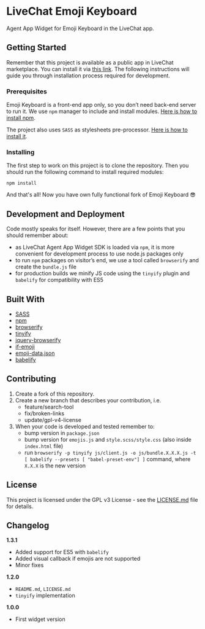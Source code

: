 # LiveChat Emoji Keyboard

Agent App Widget for Emoji Keyboard in the LiveChat app.

## Getting Started

Remember that this project is available as a public app in LiveChat marketplace. You can install it via [this link](https://my.livechatinc.com/settings/apps?install=NxBGpEfqXnnBFKeF). The following instructions will guide you through installation process required for development.

### Prerequisites

Emoji Keyboard is a front-end app only, so you don’t need back-end server to run it. We use `npm` manager to include and install modules. [Here is how to install npm](https://www.npmjs.com/get-npm).

The project also uses `SASS` as stylesheets pre-processor. [Here is how to install it](https://sass-lang.com/install).

### Installing

The first step to work on this project is to clone the repository. Then you should run the following command to install required modules:

```
npm install
```

And that's all! Now you have own fully functional fork of Emoji Keyboard 😎

## Development and Deployment

Code mostly speaks for itself. However, there are a few points that you should remember about:
* as LiveChat Agent App Widget SDK is loaded via `npm`, it is more convenient for development process to use node.js packages only
* to run `npm` packages on visitor’s end, we use a tool called `browserify` and create the `bundle.js` file
* for production builds we minify JS code using the `tinyify` plugin and `babelify` for compatibility with ES5  

## Built With

* [SASS](https://sass-lang.com/)
* [npm](https://www.npmjs.com/)
* [browserify](http://browserify.org/)
* [tinyify](https://github.com/browserify/tinyify)
* [jquery-browserify](https://www.npmjs.com/package/jquery-browserify)
* [if-emoji](https://www.npmjs.com/package/if-emoji)
* [emoji-data.json](https://github.com/iamcal/emoji-data)
* [babelify](https://github.com/babel/babelify)

## Contributing

1. Create a fork of this repository.
2. Create a new branch that describes your contribution, i.e.
    - feature/search-tool
    - fix/broken-links
    - update/gpl-v4-license
3. When your code is developed and tested remember to:
    - bump version in `package.json`
    - bump version for `emojis.js` and `style.scss/style.css` (also inside `index.html` file)
    - run `browserify -p tinyify js/client.js -o js/bundle.X.X.X.js -t [ babelify --presets [ "babel-preset-env"] ]` command, where `X.X.X` is the new version

## License

This project is licensed under the GPL v3 License - see the [LICENSE.md](LICENSE.md) file for details.

## Changelog

**1.3.1**
* Added support for ES5 with `babelify`
* Added visual callback if emojis are not supported
* Minor fixes

**1.2.0**
* `README.md`, `LICENSE.md`
* `tinyify` implementation

**1.0.0**
* First widget version